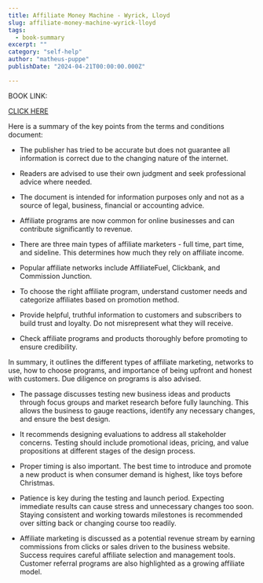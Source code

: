 ```yaml
---
title: Affiliate Money Machine - Wyrick, Lloyd
slug: affiliate-money-machine-wyrick-lloyd
tags: 
  - book-summary
excerpt: ""
category: "self-help"
author: "matheus-puppe"
publishDate: "2024-04-21T00:00:00.000Z"

---
```


BOOK LINK:

[CLICK HERE](https://www.amazon.com/gp/search?ie=UTF8&tag=matheuspupp0a-20&linkCode=ur2&linkId=4410b525877ab397377c2b5e60711c1a&camp=1789&creative=9325&index=books&keywords=affiliate-money-machine-wyrick-lloyd)



 Here is a summary of the key points from the terms and conditions document:

- The publisher has tried to be accurate but does not guarantee all information is correct due to the changing nature of the internet. 

- Readers are advised to use their own judgment and seek professional advice where needed. 

- The document is intended for information purposes only and not as a source of legal, business, financial or accounting advice. 

- Affiliate programs are now common for online businesses and can contribute significantly to revenue. 

- There are three main types of affiliate marketers - full time, part time, and sideline. This determines how much they rely on affiliate income. 

- Popular affiliate networks include AffiliateFuel, Clickbank, and Commission Junction. 

- To choose the right affiliate program, understand customer needs and categorize affiliates based on promotion method. 

- Provide helpful, truthful information to customers and subscribers to build trust and loyalty. Do not misrepresent what they will receive. 

- Check affiliate programs and products thoroughly before promoting to ensure credibility.

In summary, it outlines the different types of affiliate marketing, networks to use, how to choose programs, and importance of being upfront and honest with customers. Due diligence on programs is also advised.

 

- The passage discusses testing new business ideas and products through focus groups and market research before fully launching. This allows the business to gauge reactions, identify any necessary changes, and ensure the best design. 

- It recommends designing evaluations to address all stakeholder concerns. Testing should include promotional ideas, pricing, and value propositions at different stages of the design process. 

- Proper timing is also important. The best time to introduce and promote a new product is when consumer demand is highest, like toys before Christmas. 

- Patience is key during the testing and launch period. Expecting immediate results can cause stress and unnecessary changes too soon. Staying consistent and working towards milestones is recommended over sitting back or changing course too readily. 

- Affiliate marketing is discussed as a potential revenue stream by earning commissions from clicks or sales driven to the business website. Success requires careful affiliate selection and management tools. Customer referral programs are also highlighted as a growing affiliate model.
